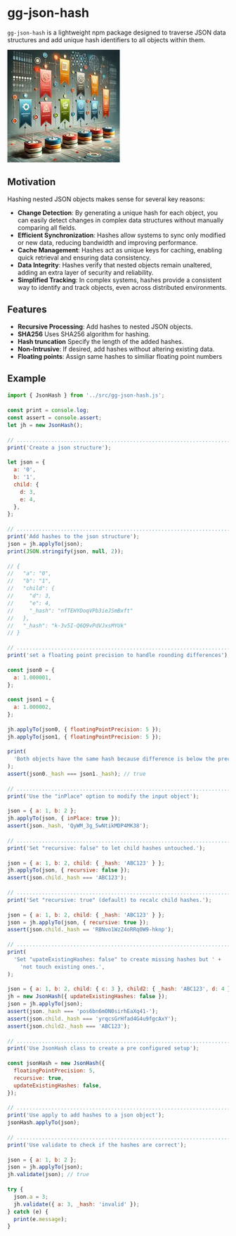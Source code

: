 # gg-json-hash

`gg-json-hash` is a lightweight npm package designed to traverse JSON data
structures and add unique hash identifiers to all objects within them.

![teaser.webp](https://github.com/inlavigo/gg-json-hash-js/raw/main/teaser.webp)

## Motivation

Hashing nested JSON objects makes sense for several key reasons:

- **Change Detection**: By generating a unique hash for each object, you can easily
  detect changes in complex data structures without manually comparing all
  fields.
- **Efficient Synchronization**: Hashes allow systems to sync only modified or new
  data, reducing bandwidth and improving performance.
- **Cache Management**: Hashes act as unique keys for caching, enabling quick
  retrieval and ensuring data consistency.
- **Data Integrity**: Hashes verify that nested objects remain unaltered, adding an
  extra layer of security and reliability.
- **Simplified Tracking**: In complex systems, hashes provide a consistent way to
  identify and track objects, even across distributed environments.

## Features

- **Recursive Processing**: Add hashes to nested JSON objects.
- **SHA256** Uses SHA256 algorithm for hashing.
- **Hash truncation** Specify the length of the added hashes.
- **Non-Intrusive**: If desired, add hashes without altering existing data.
- **Floating points**: Assign same hashes to similiar floating point numbers

## Example

```js
import { JsonHash } from '../src/gg-json-hash.js';

const print = console.log;
const assert = console.assert;
let jh = new JsonHash();

// .............................................................................
print('Create a json structure');

let json = {
  a: '0',
  b: '1',
  child: {
    d: 3,
    e: 4,
  },
};

// .............................................................................
print('Add hashes to the json structure');
json = jh.applyTo(json);
print(JSON.stringify(json, null, 2));

// {
//   "a": "0",
//   "b": "1",
//   "child": {
//     "d": 3,
//     "e": 4,
//     "_hash": "nfTEHYDoqVPb3ieJSmBxft"
//   },
//   "_hash": "k-3v5I-Q6Q9vPdVJxsMYUk"
// }

// .............................................................................
print('set a floating point precision to handle rounding differences');

const json0 = {
  a: 1.000001,
};

const json1 = {
  a: 1.000002,
};

jh.applyTo(json0, { floatingPointPrecision: 5 });
jh.applyTo(json1, { floatingPointPrecision: 5 });

print(
  'Both objects have the same hash because difference is below the precision',
);
assert(json0._hash === json1._hash); // true

// .............................................................................
print('Use the "inPlace" option to modify the input object');

json = { a: 1, b: 2 };
jh.applyTo(json, { inPlace: true });
assert(json._hash, 'QyWM_3g_5wNtikMDP4MK38');

// .............................................................................
print('Set "recursive: false" to let child hashes untouched.');

json = { a: 1, b: 2, child: { _hash: 'ABC123' } };
jh.applyTo(json, { recursive: false });
assert(json.child._hash === 'ABC123');

// .............................................................................
print('Set "recursive: true" (default) to recalc child hashes.');

json = { a: 1, b: 2, child: { _hash: 'ABC123' } };
json = jh.applyTo(json, { recursive: true });
assert(json.child._hash == 'RBNvo1WzZ4oRRq0W9-hknp');

// .............................................................................
print(
  'Set "upateExistingHashes: false" to create missing hashes but ' +
    'not touch existing ones.',
);

json = { a: 1, b: 2, child: { c: 3 }, child2: { _hash: 'ABC123', d: 4 } };
jh = new JsonHash({ updateExistingHashes: false });
json = jh.applyTo(json);
assert(json._hash === 'pos6bn6mON0sirhEaXq41-');
assert(json.child._hash === 'yrqcsGrHfad4G4u9fgcAxY');
assert(json.child2._hash === 'ABC123');

// .............................................................................
print('Use JsonHash class to create a pre configured setup');

const jsonHash = new JsonHash({
  floatingPointPrecision: 5,
  recursive: true,
  updateExistingHashes: false,
});

// .............................................................................
print('Use apply to add hashes to a json object');
jsonHash.applyTo(json);

// .............................................................................
print('Use validate to check if the hashes are correct');

json = { a: 1, b: 2 };
json = jh.applyTo(json);
jh.validate(json); // true

try {
  json.a = 3;
  jh.validate({ a: 3, _hash: 'invalid' });
} catch (e) {
  print(e.message);
}
```
